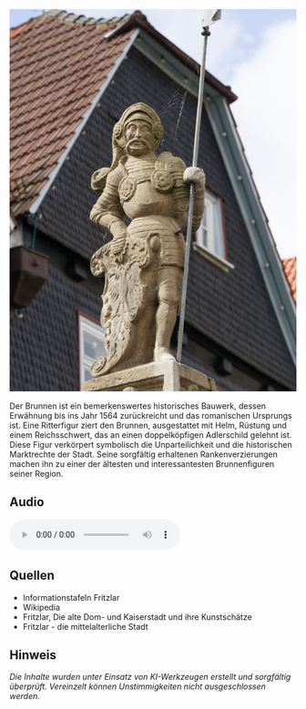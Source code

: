 ![Rolandsbrunnen](./images/fritzlar/p5.jpg)

Der Brunnen ist ein bemerkenswertes historisches Bauwerk, dessen Erwähnung bis ins Jahr 1564 zurückreicht und das romanischen Ursprungs ist. Eine Ritterfigur ziert den Brunnen, ausgestattet mit Helm, Rüstung und einem Reichsschwert, das an einen doppelköpfigen Adlerschild gelehnt ist. Diese Figur verkörpert symbolisch die Unparteilichkeit und die historischen Marktrechte der Stadt. Seine sorgfältig erhaltenen Rankenverzierungen machen ihn zu einer der ältesten und interessantesten Brunnenfiguren seiner Region.

## Audio

<audio controls class="full-width-audio">
  <source src="locales/fritzlar/de/p5.mp3" type="audio/mpeg">
  Dein Browser unterstützt kein Audioelement.
</audio>

## Quellen

- Informationstafeln Fritzlar
- Wikipedia
- Fritzlar, Die alte Dom- und Kaiserstadt und ihre Kunstschätze
- Fritzlar - die mittelalterliche Stadt

## Hinweis

_Die Inhalte wurden unter Einsatz von KI-Werkzeugen erstellt und sorgfältig überprüft. Vereinzelt können Unstimmigkeiten nicht ausgeschlossen werden._